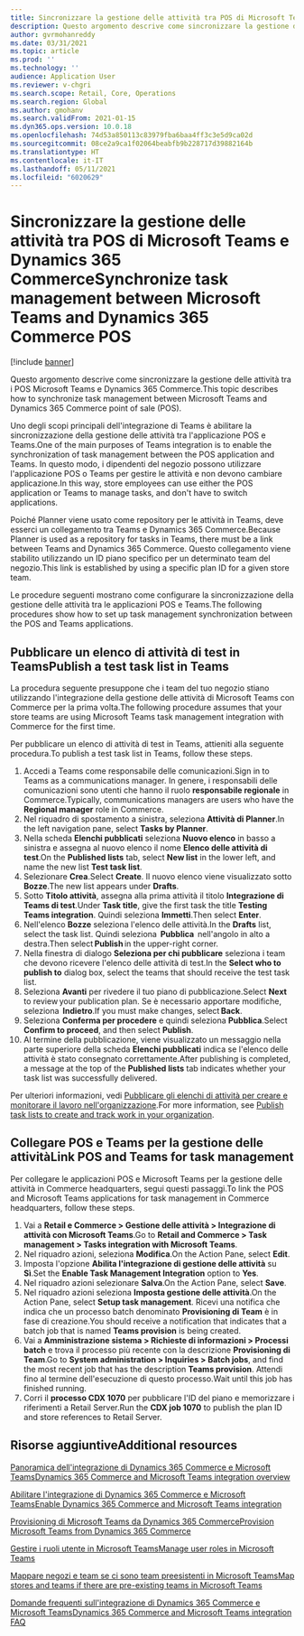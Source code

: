 ```yaml
---
title: Sincronizzare la gestione delle attività tra POS di Microsoft Teams e Dynamics 365 Commerce
description: Questo argomento descrive come sincronizzare la gestione delle attività tra i POS Microsoft Teams e Dynamics 365 Commerce.
author: gvrmohanreddy
ms.date: 03/31/2021
ms.topic: article
ms.prod: ''
ms.technology: ''
audience: Application User
ms.reviewer: v-chgri
ms.search.scope: Retail, Core, Operations
ms.search.region: Global
ms.author: gmohanv
ms.search.validFrom: 2021-01-15
ms.dyn365.ops.version: 10.0.18
ms.openlocfilehash: 74d53a850113c83979fba6baa4ff3c3e5d9ca02d
ms.sourcegitcommit: 08ce2a9ca1f02064beabfb9b228717d39882164b
ms.translationtype: HT
ms.contentlocale: it-IT
ms.lasthandoff: 05/11/2021
ms.locfileid: "6020629"
---
```

# <a name="synchronize-task-management-between-microsoft-teams-and-dynamics-365-commerce-pos"></a><span data-ttu-id="f6929-103">Sincronizzare la gestione delle attività tra POS di Microsoft Teams e Dynamics 365 Commerce</span><span class="sxs-lookup"><span data-stu-id="f6929-103">Synchronize task management between Microsoft Teams and Dynamics 365 Commerce POS</span></span>

[!include [banner](includes/banner.md)]

<span data-ttu-id="f6929-104">Questo argomento descrive come sincronizzare la gestione delle attività tra i POS Microsoft Teams e Dynamics 365 Commerce.</span><span class="sxs-lookup"><span data-stu-id="f6929-104">This topic describes how to synchronize task management between Microsoft Teams and Dynamics 365 Commerce point of sale (POS).</span></span>

<span data-ttu-id="f6929-105">Uno degli scopi principali dell'integrazione di Teams è abilitare la sincronizzazione della gestione delle attività tra l'applicazione POS e Teams.</span><span class="sxs-lookup"><span data-stu-id="f6929-105">One of the main purposes of Teams integration is to enable the synchronization of task management between the POS application and Teams.</span></span> <span data-ttu-id="f6929-106">In questo modo, i dipendenti del negozio possono utilizzare l'applicazione POS o Teams per gestire le attività e non devono cambiare applicazione.</span><span class="sxs-lookup"><span data-stu-id="f6929-106">In this way, store employees can use either the POS application or Teams to manage tasks, and don't have to switch applications.</span></span>

<span data-ttu-id="f6929-107">Poiché Planner viene usato come repository per le attività in Teams, deve esserci un collegamento tra Teams e Dynamics 365 Commerce.</span><span class="sxs-lookup"><span data-stu-id="f6929-107">Because Planner is used as a repository for tasks in Teams, there must be a link between Teams and Dynamics 365 Commerce.</span></span> <span data-ttu-id="f6929-108">Questo collegamento viene stabilito utilizzando un ID piano specifico per un determinato team del negozio.</span><span class="sxs-lookup"><span data-stu-id="f6929-108">This link is established by using a specific plan ID for a given store team.</span></span>

<span data-ttu-id="f6929-109">Le procedure seguenti mostrano come configurare la sincronizzazione della gestione delle attività tra le applicazioni POS e Teams.</span><span class="sxs-lookup"><span data-stu-id="f6929-109">The following procedures show how to set up task management synchronization between the POS and Teams applications.</span></span>

## <a name="publish-a-test-task-list-in-teams"></a><span data-ttu-id="f6929-110">Pubblicare un elenco di attività di test in Teams</span><span class="sxs-lookup"><span data-stu-id="f6929-110">Publish a test task list in Teams</span></span>

<span data-ttu-id="f6929-111">La procedura seguente presuppone che i team del tuo negozio stiano utilizzando l'integrazione della gestione delle attività di Microsoft Teams con Commerce per la prima volta.</span><span class="sxs-lookup"><span data-stu-id="f6929-111">The following procedure assumes that your store teams are using Microsoft Teams task management integration with Commerce for the first time.</span></span>

<span data-ttu-id="f6929-112">Per pubblicare un elenco di attività di test in Teams, attieniti alla seguente procedura.</span><span class="sxs-lookup"><span data-stu-id="f6929-112">To publish a test task list in Teams, follow these steps.</span></span>

1. <span data-ttu-id="f6929-113">Accedi a Teams come responsabile delle comunicazioni.</span><span class="sxs-lookup"><span data-stu-id="f6929-113">Sign in to Teams as a communications manager.</span></span> <span data-ttu-id="f6929-114">In genere, i responsabili delle comunicazioni sono utenti che hanno il ruolo **responsabile regionale** in Commerce.</span><span class="sxs-lookup"><span data-stu-id="f6929-114">Typically, communications managers are users who have the **Regional manager** role in Commerce.</span></span>
1. <span data-ttu-id="f6929-115">Nel riquadro di spostamento a sinistra, seleziona **Attività di Planner**.</span><span class="sxs-lookup"><span data-stu-id="f6929-115">In the left navigation pane, select **Tasks by Planner**.</span></span>
1. <span data-ttu-id="f6929-116">Nella scheda **Elenchi pubblicati** seleziona **Nuovo elenco** in basso a sinistra e assegna al nuovo elenco il nome **Elenco delle attività di test**.</span><span class="sxs-lookup"><span data-stu-id="f6929-116">On the **Published lists** tab, select **New list** in the lower left, and name the new list **Test task list**.</span></span>
1. <span data-ttu-id="f6929-117">Selezionare **Crea**.</span><span class="sxs-lookup"><span data-stu-id="f6929-117">Select **Create**.</span></span> <span data-ttu-id="f6929-118">Il nuovo elenco viene visualizzato sotto **Bozze**.</span><span class="sxs-lookup"><span data-stu-id="f6929-118">The new list appears under **Drafts**.</span></span>
1. <span data-ttu-id="f6929-119">Sotto **Titolo attività**, assegna alla prima attività il titolo **Integrazione di Teams di test**.</span><span class="sxs-lookup"><span data-stu-id="f6929-119">Under **Task title**, give the first task the title **Testing Teams integration**.</span></span> <span data-ttu-id="f6929-120">Quindi seleziona **Immetti**.</span><span class="sxs-lookup"><span data-stu-id="f6929-120">Then select **Enter**.</span></span>
1. <span data-ttu-id="f6929-121">Nell'elenco **Bozze** seleziona l'elenco delle attività.</span><span class="sxs-lookup"><span data-stu-id="f6929-121">In the **Drafts** list, select the task list.</span></span> <span data-ttu-id="f6929-122">Quindi seleziona  **Pubblica**  nell'angolo in alto a destra.</span><span class="sxs-lookup"><span data-stu-id="f6929-122">Then select **Publish** in the upper-right corner.</span></span>
1. <span data-ttu-id="f6929-123">Nella finestra di dialogo **Seleziona per chi pubblicare** seleziona i team che devono ricevere l'elenco delle attività di test.</span><span class="sxs-lookup"><span data-stu-id="f6929-123">In the **Select who to publish to** dialog box, select the teams that should receive the test task list.</span></span>
1. <span data-ttu-id="f6929-124">Seleziona **Avanti** per rivedere il tuo piano di pubblicazione.</span><span class="sxs-lookup"><span data-stu-id="f6929-124">Select **Next** to review your publication plan.</span></span> <span data-ttu-id="f6929-125">Se è necessario apportare modifiche, seleziona  **Indietro**.</span><span class="sxs-lookup"><span data-stu-id="f6929-125">If you must make changes, select **Back**.</span></span> 
1. <span data-ttu-id="f6929-126">Seleziona **Conferma per procedere** e quindi seleziona **Pubblica**.</span><span class="sxs-lookup"><span data-stu-id="f6929-126">Select **Confirm to proceed**, and then select **Publish**.</span></span>
1. <span data-ttu-id="f6929-127">Al termine della pubblicazione, viene visualizzato un messaggio nella parte superiore della scheda **Elenchi pubblicati** indica se l'elenco delle attività è stato consegnato correttamente.</span><span class="sxs-lookup"><span data-stu-id="f6929-127">After publishing is completed, a message at the top of the **Published lists** tab indicates whether your task list was successfully delivered.</span></span>

<span data-ttu-id="f6929-128">Per ulteriori informazioni, vedi [Pubblicare gli elenchi di attività per creare e monitorare il lavoro nell'organizzazione](https://support.microsoft.com/office/publish-task-lists-to-create-and-track-work-in-your-organization-095409b3-f5af-40aa-9f9e-339b54e705df).</span><span class="sxs-lookup"><span data-stu-id="f6929-128">For more information, see [Publish task lists to create and track work in your organization](https://support.microsoft.com/office/publish-task-lists-to-create-and-track-work-in-your-organization-095409b3-f5af-40aa-9f9e-339b54e705df).</span></span>

## <a name="link-pos-and-teams-for-task-management"></a><span data-ttu-id="f6929-129">Collegare POS e Teams per la gestione delle attività</span><span class="sxs-lookup"><span data-stu-id="f6929-129">Link POS and Teams for task management</span></span>

<span data-ttu-id="f6929-130">Per collegare le applicazioni POS e Microsoft Teams per la gestione delle attività in Commerce headquarters, segui questi passaggi.</span><span class="sxs-lookup"><span data-stu-id="f6929-130">To link the POS and Microsoft Teams applications for task management in Commerce headquarters, follow these steps.</span></span>

1. <span data-ttu-id="f6929-131">Vai a **Retail e Commerce \> Gestione delle attività \> Integrazione di attività con Microsoft Teams**.</span><span class="sxs-lookup"><span data-stu-id="f6929-131">Go to **Retail and Commerce \> Task management \> Tasks integration with Microsoft Teams**.</span></span>
1. <span data-ttu-id="f6929-132">Nel riquadro azioni, seleziona **Modifica**.</span><span class="sxs-lookup"><span data-stu-id="f6929-132">On the Action Pane, select **Edit**.</span></span>
1. <span data-ttu-id="f6929-133">Imposta l'opzione **Abilita l'integrazione di gestione delle attività** su **Sì**.</span><span class="sxs-lookup"><span data-stu-id="f6929-133">Set the **Enable Task Management Integration** option to **Yes**.</span></span>
1. <span data-ttu-id="f6929-134">Nel riquadro azioni selezionare **Salva**.</span><span class="sxs-lookup"><span data-stu-id="f6929-134">On the Action Pane, select **Save**.</span></span>
1. <span data-ttu-id="f6929-135">Nel riquadro azioni seleziona **Imposta gestione delle attività**.</span><span class="sxs-lookup"><span data-stu-id="f6929-135">On the Action Pane, select **Setup task management**.</span></span> <span data-ttu-id="f6929-136">Ricevi una notifica che indica che un processo batch denominato **Provisioning di Team** è in fase di creazione.</span><span class="sxs-lookup"><span data-stu-id="f6929-136">You should receive a notification that indicates that a batch job that is named **Teams provision** is being created.</span></span>
1. <span data-ttu-id="f6929-137">Vai a **Amministrazione sistema \> Richieste di informazioni \> Processi batch** e trova il processo più recente con la descrizione **Provisioning di Team**.</span><span class="sxs-lookup"><span data-stu-id="f6929-137">Go to **System administration \> Inquiries \> Batch jobs**, and find the most recent job that has the description **Teams provision**.</span></span> <span data-ttu-id="f6929-138">Attendi fino al termine dell'esecuzione di questo processo.</span><span class="sxs-lookup"><span data-stu-id="f6929-138">Wait until this job has finished running.</span></span>
1. <span data-ttu-id="f6929-139">Corri il **processo CDX 1070** per pubblicare l'ID del piano e memorizzare i riferimenti a Retail Server.</span><span class="sxs-lookup"><span data-stu-id="f6929-139">Run the **CDX job 1070** to publish the plan ID and store references to Retail Server.</span></span>

## <a name="additional-resources"></a><span data-ttu-id="f6929-140">Risorse aggiuntive</span><span class="sxs-lookup"><span data-stu-id="f6929-140">Additional resources</span></span>

[<span data-ttu-id="f6929-141">Panoramica dell'integrazione di Dynamics 365 Commerce e Microsoft Teams</span><span class="sxs-lookup"><span data-stu-id="f6929-141">Dynamics 365 Commerce and Microsoft Teams integration overview</span></span>](commerce-teams-integration.md)

[<span data-ttu-id="f6929-142">Abilitare l'integrazione di Dynamics 365 Commerce e Microsoft Teams</span><span class="sxs-lookup"><span data-stu-id="f6929-142">Enable Dynamics 365 Commerce and Microsoft Teams integration</span></span>](enable-teams-integration.md)

[<span data-ttu-id="f6929-143">Provisioning di Microsoft Teams da Dynamics 365 Commerce</span><span class="sxs-lookup"><span data-stu-id="f6929-143">Provision Microsoft Teams from Dynamics 365 Commerce</span></span>](provision-teams-from-commerce.md)

[<span data-ttu-id="f6929-144">Gestire i ruoli utente in Microsoft Teams</span><span class="sxs-lookup"><span data-stu-id="f6929-144">Manage user roles in Microsoft Teams</span></span>](manage-user-roles-teams.md)

[<span data-ttu-id="f6929-145">Mappare negozi e team se ci sono team preesistenti in Microsoft Teams</span><span class="sxs-lookup"><span data-stu-id="f6929-145">Map stores and teams if there are pre-existing teams in Microsoft Teams</span></span>](map-stores-existing-teams.md)

[<span data-ttu-id="f6929-146">Domande frequenti sull'integrazione di Dynamics 365 Commerce e Microsoft Teams</span><span class="sxs-lookup"><span data-stu-id="f6929-146">Dynamics 365 Commerce and Microsoft Teams integration FAQ</span></span>](teams-integration-faq.md)
